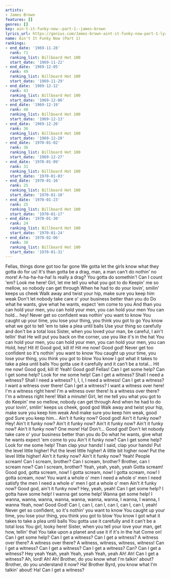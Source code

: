 ```yaml
---
artists:
- James Brown
features: []
genres: []
key: ain-t-it-funky-now--part-1--james-brown
lyrics_url: https://genius.com/James-brown-aint-it-funky-now-part-1-lyrics
name: Ain't It Funky Now (Part 1)
rankings:
- end_date: '1969-11-28'
  rank: 71
  ranking_list: Billboard Hot 100
  start_date: '1969-11-22'
- end_date: '1969-12-05'
  rank: 49
  ranking_list: Billboard Hot 100
  start_date: '1969-11-29'
- end_date: '1969-12-12'
  rank: 43
  ranking_list: Billboard Hot 100
  start_date: '1969-12-06'
- end_date: '1969-12-19'
  rank: 40
  ranking_list: Billboard Hot 100
  start_date: '1969-12-13'
- end_date: '1969-12-26'
  rank: 36
  ranking_list: Billboard Hot 100
  start_date: '1969-12-20'
- end_date: '1970-01-02'
  rank: 36
  ranking_list: Billboard Hot 100
  start_date: '1969-12-27'
- end_date: '1970-01-09'
  rank: 31
  ranking_list: Billboard Hot 100
  start_date: '1970-01-03'
- end_date: '1970-01-16'
  rank: 25
  ranking_list: Billboard Hot 100
  start_date: '1970-01-10'
- end_date: '1970-01-23'
  rank: 25
  ranking_list: Billboard Hot 100
  start_date: '1970-01-17'
- end_date: '1970-01-30'
  rank: 24
  ranking_list: Billboard Hot 100
  start_date: '1970-01-24'
- end_date: '1970-02-06'
  rank: 38
  ranking_list: Billboard Hot 100
  start_date: '1970-01-31'
---
```

Fellas, things done got too far gone
We gotta let the girls know what they gotta do for us!
It's than gotta be a drag, man, a man can't do nothin' no more!
A-ha-ha-ha-ha!
Is really a drag?
You gotta do somethin'!
Can I count 'em?
Look me here!
Girl, let me tell you what you got to do
Keepin' me so mellow, so nobody can get through
When he had to do your lovin', smilin' keeps us cheek
Walk away and twist your hip, make sure you keep him weak
Don't let nobody take care o' your business better than you do
Do what he wants, give what he wants, expect 'em come to you
And than you can hold your men, you can hold your men, you can hold your men
You can hold... hey!
Never get so confident was nothin' you want to know
You caught up your time, you lose your thing, you think you got to go
You know what we got to tell 'em to take a plea until balls
Use your thing so carefully and don't be a total loss
Sister, when you loved your man, be careful, I ain't tellin' that
He will put you back on the corner, use you like it's in the hat
You can hold your men, you can hold your men, you can hold your men, you can
Hold, hey!
Hit it!
Good god, kill it!
Hit me now!
Good god!
Never get too confident so it's nothin' you want to know
You caught up your time, you lose your thing, you think you got to blow
You know I got what it takes to take a plea until balls
You gotta use it carefully and it can't be a total...
Hit me now!
Good god, kill it!
Yeah!
Good god!
Fellas!
Can I get some help?
Can I get some help?
Look for me some help!
Can I get a witness?
Shall I need a witness?
Shall I need a witness?
I, I, I, I need a witness!
Can I get a witness?
I want a witness over there!
Can I get a witness?
I want a witness over here!
I'm a witness right here!
I'm a witness over there!
Is a witness over there?
I'm a witness right here!
Wait a minute!
Girl, let me tell you what you got to do
Keepin' me so mellow, nobody can get through
And when he had to do your lovin', smilin' keeps us cheek, good god
Walk away and twist your hip, make sure you keep him weak
And make sure you keep him weak, good god
Sure you keep him...
Ain't it funky now? Good god!
Ain't it funky now? Hey!
Ain't it funky now?
Ain't it funky now?
Ain't it funky now?
Ain't it funky now?
Ain't it funky now?
One more! Ha!
Don't... Good god!
Don't let nobody take care o' your business better than you do
Do what he wants, give what he wants expect 'em come to you
Ain't it funky now?
Can I get some help?
Look for me some help!
Than clap your hands!
I said, clap your hands!
Put the level little higher!
Put the level little higher!
A little bit higher now!
Put the level little higher!
Ain't it funky now?
Ain't it funky now?
Yeah!
People scream!
Can I scream, brother?
Can I scream, brother?
Brother, can I scream now?
Can I scream, brother?
Yeah, yeah, yeah, yeah
Gotta scream!
Good god, gotta scream, now!
I gotta scream, now!
I gotta scream, now!
I gotta scream, now!
You want a whole o' men
I need a whole o' men
I need satisfy the men
I need a whole o' men
I got a whole o' men
Ain't it funky now?
Good god, ain't it funky now?
Hey, yeah, yeah!
Can I get some help?
I gotta have some help!
I wanna get some help!
Wanna get some help!
I wanna, wanna, wanna, wanna, wanna, wanna, wanna, I wanna, I wanna, I wanna
Yeah, now!
Good God!
Can I, can I, can I, can I, can I, can I, yeah!
Never get so confident, so it's nothin' you want to know
You caught up your time, you lose your thing, you think you got to blow
You know I got what it takes to take a plea until balls
You gotta use it carefully and it can't be a total loss
You girl, looky here!
Sister, when you tell your love your man, get how, tellin' that
You take upon a planet and use it if it's in the hat
Come on!
Can I get some help?
Can I get a witness?
Can I get a witness?
A witness over there?
A witness over there?
A witness, witness, witness, witness!
Can I get a witness?
Can I get a witness?
Can I get a witness?
Can?
Can I get a witness?
Hey yeah
Yeah, yeah
Yeah, yeah
Yeah, yeah
Ah!
Ah!
Can I get a witness?
Ah, lord!
Ah!
Ah!
Brother, do you know what I'm talkin' about?
Brother, do you understand it now?
Ha!
Brother Byrd, you know what I'm talkin' about!
Ha!
Can I get a witness?
